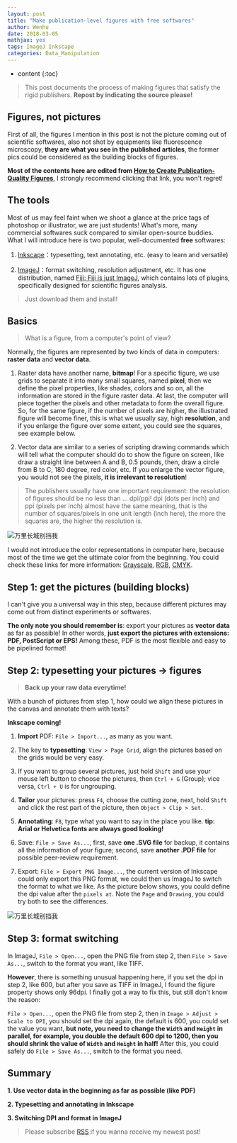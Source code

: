 ```yaml
---
layout: post
title: "Make publication-level figures with free softwares"
author: Wenhu
date: 2018-03-05
mathjax: yes
tags: ImageJ Inkscape
categories: Data_Manipulation
---
```


* content
{:toc}

> This post documents the process of making figures that satisfy  the rigid publishers. **Repost by indicating the source please!**

## Figures, not pictures

First of all, the figures I mention in this post is not the picture coming out of scientific softwares, also not shot by equipments like fluorescence microscopy, **they are what you see in the published articles**, the former pics could be considered as the building blocks of figures.

**Most of the contents here are edited from [How to Create Publication-Quality Figures](http://b.nanes.org/figures/index.html)**, I strongly recommend clicking that link, you won't regret!

## The tools

Most of us may feel faint when we shoot a glance at the price tags of photoshop or illustrator, we are just students! What's more, many commercial softwares suck compared to similar open-source buddies. What I will introduce here is two popular, well-documented **free** softwares: 

1. [Inkscape](https://inkscape.org/en/)：typesetting, text annotating, etc. (easy to learn and versatile)

2. [ImageJ](https://imagej.nih.gov/ij/)：format switching, resolution adjustment, etc. It has one distribution, named [Fiji: Fiji is just ImageJ](http://fiji.sc/), which contains lots of plugins, specifically designed for scientific figures analysis.

> Just download them and install!

## Basics

> What is a figure, from a computer's point of view?

Normally, the figures are represented by two kinds of data in computers: **raster data** and **vector data**.

1. Raster data have another name, **bitmap**! For a specific figure, we use grids to separate it into many small squares, named **pixel**, then we define the pixel properties, like shades, colors and so on, all the information are stored in the figure raster data. At last, the computer will piece together the pixels and other metadata to form the overall figure. So, for the same figure, if the number of pixels are higher, the illustrated figure will become finer, this is what we usually say, high **resolution**, and if you enlarge the figure over some extent, you could see the squares, see example below.

2. Vector data are similar to a series of scripting drawing commands which will tell what the computer should do to show the figure on screen, like draw a straight line between A and B, 0.5 pounds, then, draw a circle from B to C, 180 degree, red color, etc. If you enlarge the vector figure, you would not see the pixels, **it is irrelevant to resolution**!

> The publishers usually have one important requirement: the resolution of figures should be no less than ... dpi/ppi! dpi (dots per inch) and ppi (pixels per inch) almost have the same meaning, that is the number of squares/pixels in one unit length (inch here), the more the squares are, the higher the resolution is.

<img src = "http://res.cloudinary.com/dgnsud9ue/image/upload/v1519833016/raster-and-vector.jpg" alt = "万里长城别挡我">

I would not introduce the color representations in computer here, because most of the time we get the ultimate color from the beginning. You could check these links for more information: [Grayscale](https://en.wikipedia.org/wiki/Grayscale), [RGB](https://en.wikipedia.org/wiki/RGB_color_model), [CMYK](https://en.wikipedia.org/wiki/Subtractive_color).

## Step 1: get the pictures (building blocks)

I can't give you a universal way in this step, because different pictures may come out from distinct experiments or softwares.

**The only note you should remember is**: export your pictures as **vector data** as far as possible! In other words, **just export the pictures with extensions: PDF, PostScript or EPS!** Among these, PDF is the most flexible and easy to be pipelined format!

## Step 2: typesetting your pictures -> figures

> **Back up your raw data everytime!**

With a bunch of pictures from step 1, how could we align these pictures in the canvas and annotate them with texts?

**Inkscape coming!**

1. **Import** PDF: `File > Import...`, as many as you want.

2. The key to **typesetting**: `View > Page Grid`, align the pictures based on the grids would be very easy.

3. If you want to group several pictures, just hold `Shift` and use your mouse left button to choose the pictures, then `Ctrl + G` (Group); vice versa, `Ctrl + U` is for ungrouping.

4. **Tailor** your pictures: press `F4`, choose the cutting zone, next, hold `Shift` and click the rest part of the picture, then `Object > Clip > Set`.

5. **Annotating**: `F8`, type what you want to say in the place you like. **tip: Arial or Helvetica fonts are always good looking!**

6. Save: `File > Save As...`, first, save **one .SVG file** for backup, it contains all the information of your figure; second, save **another .PDF file** for possible peer-review requirement.

7. Export: `File > Export PNG Image...`, the current version of Inkscape could only export this PNG format, we could then us ImageJ to switch the format to what we like. As the picture below shows, you could define the dpi value after the `pixels at`. Note the `Page` and `Drawing`, you could try both to see the differences.

<img src = "http://res.cloudinary.com/dgnsud9ue/image/upload/v1519833015/Inkscape-export.jpg" alt = "万里长城别挡我">

## Step 3: format switching

In ImageJ, `File > Open...`, open the PNG file from step 2, then `File > Save As...`, switch to the format you want, like TIFF.

**However**, there is something unusual happening here, if you set the dpi in step 2, like 600, but after you save as TIFF in ImageJ, I found the figure property shows only 96dpi. I finally got a way to fix this, but still don't know the reason:

`File > Open...`, open the PNG file from step 2, then in `Image > Adjust > Scale to DPI`, you should set the dpi again, the default is 600, you could set the value you want, **but note, you need to change the `Width` and `Height` in parallel, for example, you double the default 600 dpi to 1200, then you should shrink the value of `Width` and `Height` in half!** After this, you could safely do `File > Save As...`, switch to the format you need.

## Summary

**1. Use vector data in the beginning as far as possible (like PDF)**

**2. Typesetting and annotating in Inkscape**

**3. Switching DPI and format in ImageJ**


> Please subscribe [RSS](http://bioinfostar.com/feed.xml) if you wanna receive my newest post! 
